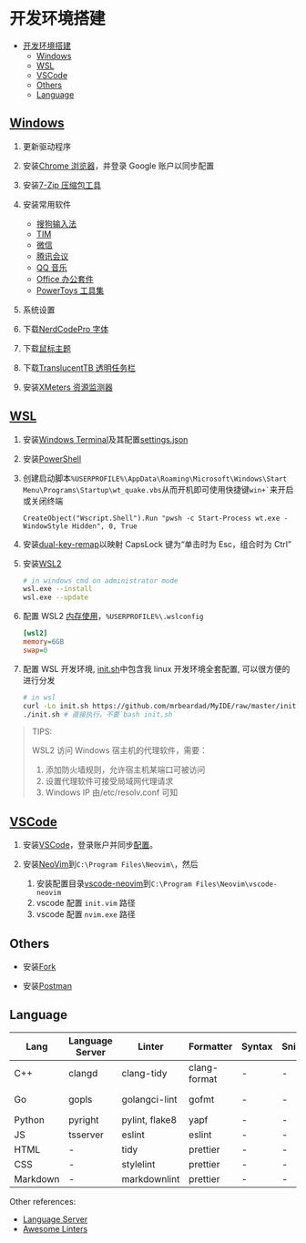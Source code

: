 # 开发环境搭建

<!-- vim-markdown-toc GFM -->

- [开发环境搭建](#开发环境搭建)
  - [Windows](#windows)
  - [WSL](#wsl)
  - [VSCode](#vscode)
  - [Others](#others)
  - [Language](#language)

<!-- vim-markdown-toc -->

## [Windows](windows.md)

1. 更新驱动程序
2. 安装[Chrome 浏览器](https://www.google.cn/chrome/)，并登录 Google 账户以同步配置
3. 安装[7-Zip 压缩包工具](https://www.7-zip.org/)
4. 安装常用软件

   - [搜狗输入法](https://pinyin.sogou.com/)
   - [TIM](https://tim.qq.com)
   - [微信](https://pc.weixin.qq.com/?lang=zh_CN)
   - [腾讯会议](https://meeting.tencent.com/download-center.html)
   - [QQ 音乐](https://y.qq.com/download/index.html)
   - [Office 办公套件](https://www.office.com/)
   - [PowerToys 工具集](https://github.com/microsoft/PowerToys/releases)

5. 系统设置
6. 下载[NerdCodePro 字体](fonts/)
7. 下载[鼠标主题](https://zhutix.com/tag/cursors/)
8. 下载[TranslucentTB 透明任务栏](https://www.microsoft.com/zh-cn/p/translucenttb/9pf4kz2vn4w9?activetab=pivot:overviewtab)
9. 安装[XMeters 资源监测器](https://entropy6.com/xmeters/)

## [WSL](wsl.md)

1. 安装[Windows Terminal](https://www.microsoft.com/zh-cn/p/windows-terminal/9n0dx20hk701?activetab=pivot:overviewtab)及其配置[settings.json](wt/settings.json)
2. 安装[PowerShell](https://learn.microsoft.com/en-us/powershell/scripting/install/installing-powershell?view=powershell-7.3)
3. 创建启动脚本`%USERPROFILE%\AppData\Roaming\Microsoft\Windows\Start Menu\Programs\Startup\wt_quake.vbs`从而开机即可使用快捷键`` win+` ``来开启或关闭终端

   ```vbs
   CreateObject("Wscript.Shell").Run "pwsh -c Start-Process wt.exe -WindowStyle Hidden", 0, True
   ```

4. 安装[dual-key-remap](https://github.com/ililim/dual-key-remap/releases)以映射 CapsLock 键为“单击时为 Esc，组合时为 Ctrl”

5. 安装[WSL2](https://docs.microsoft.com/en-us/windows/wsl/install)

   ```sh
   # in windows cmd on administrator mode
   wsl.exe --install
   wsl.exe --update
   ```

6. 配置 WSL2 [内存使用](https://github.com/microsoft/WSL/issues/4166#issuecomment-526725261)，`%USERPROFILE%\.wslconfig`

   ```ini
   [wsl2]
   memory=6GB
   swap=0
   ```

7. 配置 WSL 开发环境, [init.sh](init.sh)中包含我 linux 开发环境全套配置, 可以很方便的进行分发

   ```sh
   # in wsl
   curl -Lo init.sh https://github.com/mrbeardad/MyIDE/raw/master/init.sh
   ./init.sh # 直接执行，不要`bash init.sh`
   ```

> TIPS:
>
> WSL2 访问 Windows 宿主机的代理软件，需要：
>
> 1. 添加防火墙规则，允许宿主机某端口可被访问
> 2. 设置代理软件可接受局域网代理请求
> 3. Windows IP 由/etc/resolv.conf 可知

## [VSCode](vscode.md)

1. 安装[VSCode](https://code.visualstudio.com/download)，登录账户并同步[配置](vscode/)。

2. 安装[NeoVim](https://github.com/neovim/neovim/releases/)到`C:\Program Files\Neovim\`，然后
   1. 安装配置目录[vscode-neovim](vscode/vscode-neovim/)到`C:\Program Files\Neovim\vscode-neovim`
   2. vscode 配置 `init.vim` 路径
   3. vscode 配置 `nvim.exe` 路径

## Others

- 安装[Fork](https://git-fork.com/)

- 安装[Postman](https://www.postman.com/downloads/)

## Language

| Lang     | Language Server | Linter         | Formatter    | Syntax | Snippets | Debugger | Build    | Doc     | Test    | Prof       |
| -------- | --------------- | -------------- | ------------ | ------ | -------- | -------- | -------- | ------- | ------- | ---------- |
| C++      | clangd          | clang-tidy     | clang-format | -      | -        | lldb     | CMake    | Doxygen | gtest   | gperftools |
| Go       | gopls           | golangci-lint  | gofmt        | -      | -        | delve    | go-build | swag    | testify | go-prof    |
| Python   | pyright         | pylint, flake8 | yapf         | -      | -        | -        | -        | -       | -       | -          |
| JS       | tsserver        | eslint         | eslint       | -      | -        | -        | -        | -       | -       | -          |
| HTML     | -               | tidy           | prettier     | -      | -        | -        | -        | -       | -       | -          |
| CSS      | -               | stylelint      | prettier     | -      | -        | -        | -        | -       | -       | -          |
| Markdown | -               | markdownlint   | prettier     | -      | -        | -        | -        | -       | -       | -          |

Other references:

- [Language Server](https://microsoft.github.io/language-server-protocol/implementors/servers/)
- [Awesome Linters](https://github.com/caramelomartins/awesome-linters)
